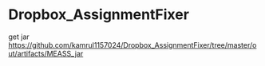 # Dropbox_AssignmentFixer

get jar 
https://github.com/kamrul1157024/Dropbox_AssignmentFixer/tree/master/out/artifacts/MEASS_jar
